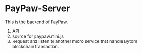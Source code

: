 # PayPaw-Server

This is the backend of PayPaw.

1. API
2. source for paypaw.mini.js
3. Request and listen to another micro service that handle Bytom blockchain transaction.
